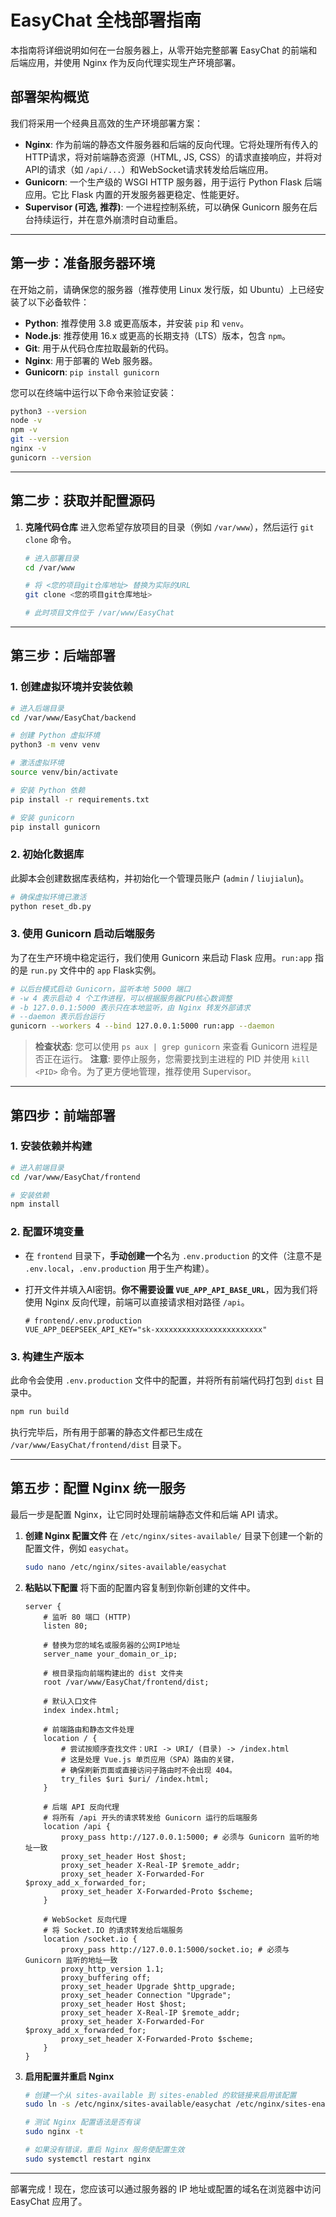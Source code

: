 # EasyChat 全栈部署指南

本指南将详细说明如何在一台服务器上，从零开始完整部署 EasyChat 的前端和后端应用，并使用 Nginx 作为反向代理实现生产环境部署。

## 部署架构概览

我们将采用一个经典且高效的生产环境部署方案：
- **Nginx**: 作为前端的静态文件服务器和后端的反向代理。它将处理所有传入的HTTP请求，将对前端静态资源（HTML, JS, CSS）的请求直接响应，并将对API的请求（如 `/api/...`）和WebSocket请求转发给后端应用。
- **Gunicorn**: 一个生产级的 WSGI HTTP 服务器，用于运行 Python Flask 后端应用。它比 Flask 内置的开发服务器更稳定、性能更好。
- **Supervisor (可选, 推荐)**: 一个进程控制系统，可以确保 Gunicorn 服务在后台持续运行，并在意外崩溃时自动重启。

---

## 第一步：准备服务器环境

在开始之前，请确保您的服务器（推荐使用 Linux 发行版，如 Ubuntu）上已经安装了以下必备软件：

-   **Python**: 推荐使用 3.8 或更高版本，并安装 `pip` 和 `venv`。
-   **Node.js**: 推荐使用 16.x 或更高的长期支持（LTS）版本，包含 `npm`。
-   **Git**: 用于从代码仓库拉取最新的代码。
-   **Nginx**: 用于部署的 Web 服务器。
-   **Gunicorn**: `pip install gunicorn`

您可以在终端中运行以下命令来验证安装：
```bash
python3 --version
node -v
npm -v
git --version
nginx -v
gunicorn --version
```

---

## 第二步：获取并配置源码

1.  **克隆代码仓库**
    进入您希望存放项目的目录（例如 `/var/www`），然后运行 `git clone` 命令。
    ```bash
    # 进入部署目录
    cd /var/www

    # 将 <您的项目git仓库地址> 替换为实际的URL
    git clone <您的项目git仓库地址>

    # 此时项目文件位于 /var/www/EasyChat
    ```

---

## 第三步：后端部署

### 1. 创建虚拟环境并安装依赖
```bash
# 进入后端目录
cd /var/www/EasyChat/backend

# 创建 Python 虚拟环境
python3 -m venv venv

# 激活虚拟环境
source venv/bin/activate

# 安装 Python 依赖
pip install -r requirements.txt

# 安装 gunicorn
pip install gunicorn
```

### 2. 初始化数据库
此脚本会创建数据库表结构，并初始化一个管理员账户 (`admin` / `liujialun`)。
```bash
# 确保虚拟环境已激活
python reset_db.py
```

### 3. 使用 Gunicorn 启动后端服务
为了在生产环境中稳定运行，我们使用 Gunicorn 来启动 Flask 应用。`run:app` 指的是 `run.py` 文件中的 `app` Flask实例。
```bash
# 以后台模式启动 Gunicorn，监听本地 5000 端口
# -w 4 表示启动 4 个工作进程，可以根据服务器CPU核心数调整
# -b 127.0.0.1:5000 表示只在本地监听，由 Nginx 转发外部请求
# --daemon 表示后台运行
gunicorn --workers 4 --bind 127.0.0.1:5000 run:app --daemon
```
> **检查状态**: 您可以使用 `ps aux | grep gunicorn` 来查看 Gunicorn 进程是否正在运行。
> **注意**: 要停止服务，您需要找到主进程的 PID 并使用 `kill <PID>` 命令。为了更方便地管理，推荐使用 Supervisor。

---

## 第四步：前端部署

### 1. 安装依赖并构建
```bash
# 进入前端目录
cd /var/www/EasyChat/frontend

# 安装依赖
npm install
```

### 2. 配置环境变量
-   在 `frontend` 目录下，**手动创建一个**名为 `.env.production` 的文件（注意不是 `.env.local`，`.env.production` 用于生产构建）。
-   打开文件并填入AI密钥。**你不需要设置 `VUE_APP_API_BASE_URL`**，因为我们将使用 Nginx 反向代理，前端可以直接请求相对路径 `/api`。

    ```
    # frontend/.env.production
    VUE_APP_DEEPSEEK_API_KEY="sk-xxxxxxxxxxxxxxxxxxxxxxxx"
    ```

### 3. 构建生产版本
此命令会使用 `.env.production` 文件中的配置，并将所有前端代码打包到 `dist` 目录中。
```bash
npm run build
```
执行完毕后，所有用于部署的静态文件都已生成在 `/var/www/EasyChat/frontend/dist` 目录下。

---

## 第五步：配置 Nginx 统一服务

最后一步是配置 Nginx，让它同时处理前端静态文件和后端 API 请求。

1.  **创建 Nginx 配置文件**
    在 `/etc/nginx/sites-available/` 目录下创建一个新的配置文件，例如 `easychat`。
    ```bash
    sudo nano /etc/nginx/sites-available/easychat
    ```

2.  **粘贴以下配置**
    将下面的配置内容复制到你新创建的文件中。

    ```nginx
    server {
        # 监听 80 端口 (HTTP)
        listen 80;
        
        # 替换为您的域名或服务器的公网IP地址
        server_name your_domain_or_ip; 

        # 根目录指向前端构建出的 dist 文件夹
        root /var/www/EasyChat/frontend/dist; 
        
        # 默认入口文件
        index index.html;

        # 前端路由和静态文件处理
        location / {
            # 尝试按顺序查找文件：URI -> URI/ (目录) -> /index.html
            # 这是处理 Vue.js 单页应用（SPA）路由的关键，
            # 确保刷新页面或直接访问子路由时不会出现 404。
            try_files $uri $uri/ /index.html;
        }

        # 后端 API 反向代理
        # 将所有 /api 开头的请求转发给 Gunicorn 运行的后端服务
        location /api {
            proxy_pass http://127.0.0.1:5000; # 必须与 Gunicorn 监听的地址一致
            proxy_set_header Host $host;
            proxy_set_header X-Real-IP $remote_addr;
            proxy_set_header X-Forwarded-For $proxy_add_x_forwarded_for;
            proxy_set_header X-Forwarded-Proto $scheme;
        }

        # WebSocket 反向代理
        # 将 Socket.IO 的请求转发给后端服务
        location /socket.io {
            proxy_pass http://127.0.0.1:5000/socket.io; # 必须与 Gunicorn 监听的地址一致
            proxy_http_version 1.1;
            proxy_buffering off;
            proxy_set_header Upgrade $http_upgrade;
            proxy_set_header Connection "Upgrade";
            proxy_set_header Host $host;
            proxy_set_header X-Real-IP $remote_addr;
            proxy_set_header X-Forwarded-For $proxy_add_x_forwarded_for;
            proxy_set_header X-Forwarded-Proto $scheme;
        }
    }
    ```

3.  **启用配置并重启 Nginx**
    ```bash
    # 创建一个从 sites-available 到 sites-enabled 的软链接来启用该配置
    sudo ln -s /etc/nginx/sites-available/easychat /etc/nginx/sites-enabled/

    # 测试 Nginx 配置语法是否有误
    sudo nginx -t

    # 如果没有错误，重启 Nginx 服务使配置生效
    sudo systemctl restart nginx
    ```

---

部署完成！现在，您应该可以通过服务器的 IP 地址或配置的域名在浏览器中访问 EasyChat 应用了。 